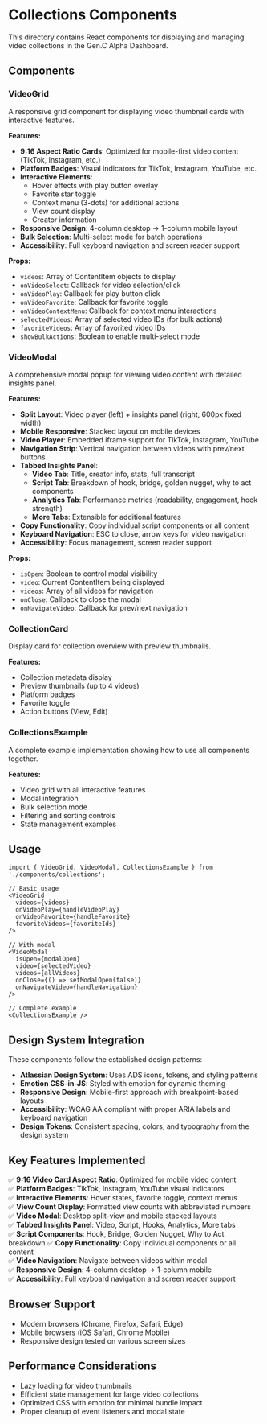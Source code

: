 # Collections Components

This directory contains React components for displaying and managing video collections in the Gen.C Alpha Dashboard.

## Components

### VideoGrid

A responsive grid component for displaying video thumbnail cards with interactive features.

**Features:**
- **9:16 Aspect Ratio Cards**: Optimized for mobile-first video content (TikTok, Instagram, etc.)
- **Platform Badges**: Visual indicators for TikTok, Instagram, YouTube, etc.
- **Interactive Elements**: 
  - Hover effects with play button overlay
  - Favorite star toggle
  - Context menu (3-dots) for additional actions
  - View count display
  - Creator information
- **Responsive Design**: 4-column desktop → 1-column mobile layout
- **Bulk Selection**: Multi-select mode for batch operations
- **Accessibility**: Full keyboard navigation and screen reader support

**Props:**
- `videos`: Array of ContentItem objects to display
- `onVideoSelect`: Callback for video selection/click
- `onVideoPlay`: Callback for play button click
- `onVideoFavorite`: Callback for favorite toggle
- `onVideoContextMenu`: Callback for context menu interactions
- `selectedVideos`: Array of selected video IDs (for bulk actions)
- `favoriteVideos`: Array of favorited video IDs
- `showBulkActions`: Boolean to enable multi-select mode

### VideoModal

A comprehensive modal popup for viewing video content with detailed insights panel.

**Features:**
- **Split Layout**: Video player (left) + insights panel (right, 600px fixed width)
- **Mobile Responsive**: Stacked layout on mobile devices
- **Video Player**: Embedded iframe support for TikTok, Instagram, YouTube
- **Navigation Strip**: Vertical navigation between videos with prev/next buttons
- **Tabbed Insights Panel**:
  - **Video Tab**: Title, creator info, stats, full transcript
  - **Script Tab**: Breakdown of hook, bridge, golden nugget, why to act components
  - **Analytics Tab**: Performance metrics (readability, engagement, hook strength)
  - **More Tabs**: Extensible for additional features
- **Copy Functionality**: Copy individual script components or all content
- **Keyboard Navigation**: ESC to close, arrow keys for video navigation
- **Accessibility**: Focus management, screen reader support

**Props:**
- `isOpen`: Boolean to control modal visibility
- `video`: Current ContentItem being displayed
- `videos`: Array of all videos for navigation
- `onClose`: Callback to close the modal
- `onNavigateVideo`: Callback for prev/next navigation

### CollectionCard

Display card for collection overview with preview thumbnails.

**Features:**
- Collection metadata display
- Preview thumbnails (up to 4 videos)
- Platform badges
- Favorite toggle
- Action buttons (View, Edit)

### CollectionsExample

A complete example implementation showing how to use all components together.

**Features:**
- Video grid with all interactive features
- Modal integration
- Bulk selection mode
- Filtering and sorting controls
- State management examples

## Usage

```tsx
import { VideoGrid, VideoModal, CollectionsExample } from './components/collections';

// Basic usage
<VideoGrid 
  videos={videos}
  onVideoPlay={handleVideoPlay}
  onVideoFavorite={handleFavorite}
  favoriteVideos={favoriteIds}
/>

// With modal
<VideoModal
  isOpen={modalOpen}
  video={selectedVideo}
  videos={allVideos}
  onClose={() => setModalOpen(false)}
  onNavigateVideo={handleNavigation}
/>

// Complete example
<CollectionsExample />
```

## Design System Integration

These components follow the established design patterns:

- **Atlassian Design System**: Uses ADS icons, tokens, and styling patterns
- **Emotion CSS-in-JS**: Styled with emotion for dynamic theming
- **Responsive Design**: Mobile-first approach with breakpoint-based layouts
- **Accessibility**: WCAG AA compliant with proper ARIA labels and keyboard navigation
- **Design Tokens**: Consistent spacing, colors, and typography from the design system

## Key Features Implemented

✅ **9:16 Video Card Aspect Ratio**: Optimized for mobile video content  
✅ **Platform Badges**: TikTok, Instagram, YouTube visual indicators  
✅ **Interactive Elements**: Hover states, favorite toggle, context menus  
✅ **View Count Display**: Formatted view counts with abbreviated numbers  
✅ **Video Modal**: Desktop split-view and mobile stacked layouts  
✅ **Tabbed Insights Panel**: Video, Script, Hooks, Analytics, More tabs  
✅ **Script Components**: Hook, Bridge, Golden Nugget, Why to Act breakdown
✅ **Copy Functionality**: Copy individual components or all content  
✅ **Video Navigation**: Navigate between videos within modal  
✅ **Responsive Design**: 4-column desktop → 1-column mobile  
✅ **Accessibility**: Full keyboard navigation and screen reader support  

## Browser Support

- Modern browsers (Chrome, Firefox, Safari, Edge)
- Mobile browsers (iOS Safari, Chrome Mobile)
- Responsive design tested on various screen sizes

## Performance Considerations

- Lazy loading for video thumbnails
- Efficient state management for large video collections
- Optimized CSS with emotion for minimal bundle impact
- Proper cleanup of event listeners and modal state